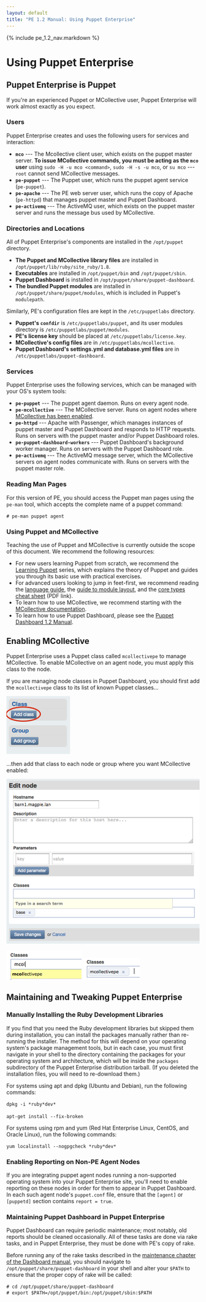 ```yaml
---
layout: default
title: "PE 1.2 Manual: Using Puppet Enterprise"
---
```


{% include pe_1.2_nav.markdown %}

Using Puppet Enterprise
=======================


Puppet Enterprise is Puppet
------

If you're an experienced Puppet or MCollective user, Puppet Enterprise will work almost exactly as you expect. 

### Users

Puppet Enterprise creates and uses the following users for services and interaction:

- **`mco`** --- The Mcollective client user, which exists on the puppet master server. **To issue MCollective commands, you must be acting as the `mco` user** using `sudo -H -u mco <command>`, `sudo -H -s -u mco`, or `su mco` --- `root` cannot send MCollective messages.
- **`pe-puppet`** --- The Puppet user, which runs the puppet agent service (`pe-puppet`).
- **`pe-apache`** --- The PE web server user, which runs the copy of Apache (`pe-httpd`) that manages puppet master and Puppet Dashboard.
- **`pe-activemq`** --- The ActiveMQ user, which exists on the puppet master server and runs the message bus used by MCollective.

### Directories and Locations

All of Puppet Enterprise's components are installed in the `/opt/puppet` directory.

* **The Puppet and MCollective library files** are installed in `/opt/puppet/lib/ruby/site_ruby/1.8`.
* **Executables** are installed in `/opt/puppet/bin` and `/opt/puppet/sbin`.
* **Puppet Dashboard** is installed in `/opt/puppet/share/puppet-dashboard`.
* **The bundled Puppet modules** are installed in `/opt/puppet/share/puppet/modules`, which is included in Puppet's `modulepath`. 

Similarly, PE's configuration files are kept in the `/etc/puppetlabs` directory.

* **Puppet's `confdir`** is `/etc/puppetlabs/puppet`, and its user modules directory is `/etc/puppetlabs/puppet/modules`.
* **PE's license key** should be placed at `/etc/puppetlabs/license.key`.
* **MCollective's config files** are in `/etc/puppetlabs/mcollective`. 
* **Puppet Dashboard's settings.yml and database.yml files** are in `/etc/puppetlabs/puppet-dashboard`. 

### Services

Puppet Enterprise uses the following services, which can be managed with your OS's system tools:

- **`pe-puppet`** --- The puppet agent daemon. Runs on every agent node.
- **`pe-mcollective`** --- The MCollective server. Runs on agent nodes where [MCollective has been enabled][enablemco].
- **`pe-httpd`** --- Apache with Passenger, which manages instances of puppet master and Puppet Dashboard and responds to HTTP requests. Runs on servers with the puppet master and/or Puppet Dashboard roles.
- **`pe-puppet-dashboard-workers`** --- Puppet Dashboard's background worker manager. Runs on servers with the Puppet Dashboard role.
- **`pe-activemq`** --- The ActiveMQ message server, which the MCollective servers on agent nodes communicate with. Runs on servers with the puppet master role.

### Reading Man Pages

For this version of PE, you should access the Puppet man pages using the `pe-man` tool, which accepts the complete name of a puppet command:

    # pe-man puppet agent

### Using Puppet and MCollective

Teaching the use of Puppet and MCollective is currently outside the scope of this document. We recommend the following resources:

* For new users learning Puppet from scratch, we recommend the [Learning Puppet][lp] series, which explains the theory of Puppet and guides you through its basic use with practical exercises. 
* For advanced users looking to jump in feet-first, we recommend reading the [language guide][lg], the [guide to module layout][modules], and the [core types cheat sheet][coretypes] (PDF link).
* To learn how to use MCollective, we recommend starting with the [MCollective documentation][mco].
* To learn how to use Puppet Dashboard, please see the [Puppet Dashboard 1.2 Manual][dashboard].

[dashboard]: http://docs.puppetlabs.com/dashboard/manual/1.2
[modules]: http://docs.puppetlabs.com/puppet/2.7/reference/modules_fundamentals.html
[coretypes]: http://docs.puppetlabs.com/puppet_core_types_cheatsheet.pdf
[lg]: http://docs.puppetlabs.com/guides/language_guide.html
[lp]: http://docs.puppetlabs.com/learning/
[mco]: http://docs.puppetlabs.com/mcollective/index.html
[docs]: http://docs.puppetlabs.com

Enabling MCollective
-----

[enablemco]: #enabling-mcollective

Puppet Enterprise uses a Puppet class called `mcollectivepe` to manage MCollective. To enable MCollective on an agent node, you must apply this class to the node.

If you are managing node classes in Puppet Dashboard, you should first add the `mcollectivepe` class to its list of known Puppet classes...

![Add class button](./images/general/dashboard-addclass.png)

...then add that class to each node or group where you want MCollective enabled:

![Edit node screen](./images/general/dashboard-class-for-node1.png)

![Typing a class name](./images/general/dashboard-class-for-node2.png) ![Selecting a known class](./images/general/dashboard-class-for-node3.png)


Maintaining and Tweaking Puppet Enterprise
-----

### Manually Installing the Ruby Development Libraries

If you find that you need the Ruby development libraries but skipped them during installation, you can install the packages manually rather than re-running the installer. The method for this will depend on your operating system's package management tools, but in each case, you must first navigate in your shell to the directory containing the packages for your operating system and architecture, which will be inside the `packages` subdirectory of the Puppet Enterprise distribution tarball. (If you deleted the installation files, you will need to re-download them.)

For systems using apt and dpkg (Ubuntu and Debian), run the following commands: 

	dpkg -i *ruby*dev* 

	apt-get install --fix-broken

For systems using rpm and yum (Red Hat Enterprise Linux, CentOS, and Oracle Linux), run the following commands: 

	yum localinstall --nogpgcheck *ruby*dev* 

### Enabling Reporting on Non-PE Agent Nodes

If you are integrating puppet agent nodes running a non-supported operating system into your Puppet Enterprise site, you'll need to enable reporting on these nodes in order for them to appear in Puppet Dashboard. In each such agent node's `puppet.conf` file, ensure that the `[agent]` or `[puppetd]` section contains `report = true`. 

### Maintaining Puppet Dashboard in Puppet Enterprise

[dashmaint]: http://docs.puppetlabs.com/dashboard/manual/1.2/maintaining.html

Puppet Dashboard can require periodic maintenance; most notably, old reports should be cleaned occasionally. All of these tasks are done via rake tasks, and in Puppet Enterprise, they must be done with PE's copy of rake. 

Before running any of the rake tasks described in the [maintenance chapter of the Dashboard manual][dashmaint], you should navigate to `/opt/puppet/share/puppet-dashboard` in your shell and alter your `$PATH` to ensure that the proper copy of rake will be called:

    # cd /opt/puppet/share/puppet-dashboard
    # export $PATH=/opt/puppet/bin:/opt/puppet/sbin:$PATH

